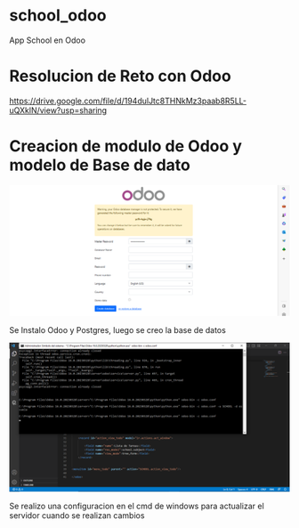 # school_odoo
App School en Odoo

# Resolucion de Reto con Odoo
https://drive.google.com/file/d/194dulJtc8THNkMz3paab8R5LL-uQXklN/view?usp=sharing

# Creacion de modulo de Odoo y modelo de Base de dato
<img src="https://github.com/alexbarretoz/school_odoo/blob/main/Captura%20de%20pantalla%20(817).png">

Se Instalo Odoo y Postgres, luego se creo la base de datos

<img src="https://github.com/alexbarretoz/school_odoo/blob/main/Captura%20de%20pantalla%20(842).png">

Se realizo una configuracion en el cmd de windows para actualizar el servidor cuando se realizan cambios
